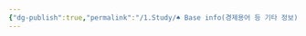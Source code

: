 ```yaml
---
{"dg-publish":true,"permalink":"/1.Study/♠ Base info(경제용어 등 기타 정보)/기타/계절,월/6월/","created":"2024-11-20T21:02:30.053+09:00","updated":"2025-06-03T20:07:22.431+09:00"}
---
```


